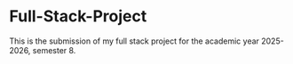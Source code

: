 # Full-Stack-Project
This is the submission of my full stack project for the academic year 2025-2026, semester 8.
